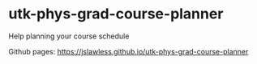 # utk-phys-grad-course-planner
Help planning your course schedule

Github pages: https://jslawless.github.io/utk-phys-grad-course-planner